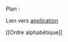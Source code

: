 Plan : 

Lien vers [application](http://itunes.apple.com/app/id1084540807?pt=119655832&ct=Share)

[[Ordre alphabétique]]

